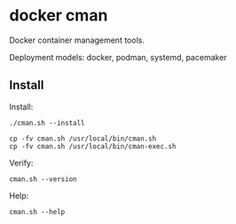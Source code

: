 docker cman
===========

Docker container management tools.

Deployment models: docker, podman, systemd, pacemaker

Install
-------
Install:

    ./cman.sh --install

    cp -fv cman.sh /usr/local/bin/cman.sh
    cp -fv cman.sh /usr/local/bin/cman-exec.sh

Verify:

    cman.sh --version

Help:

    cman.sh --help
